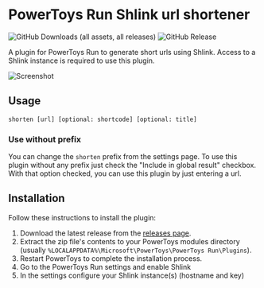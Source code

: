 # PowerToys Run Shlink url shortener

![GitHub Downloads (all assets, all releases)](https://img.shields.io/github/downloads/inukiwi/PowerToysRun-Shlink/total)
![GitHub Release](https://img.shields.io/github/v/release/inukiwi/PowerToysRun-Shlink)

A plugin for PowerToys Run to generate short urls using Shlink.
Access to a Shlink instance is required to use this plugin.

![Screenshot](https://github.com/inukiwi/PowerToysRun-Shlink/blob/master/screenshot.png)

## Usage

```
shorten [url] [optional: shortcode] [optional: title]
```

### Use without prefix

You can change the `shorten` prefix from the settings page. To use this plugin without any prefix just check the "Include in global result" checkbox. With that option checked, you can use this plugin by just entering a url.

## Installation

Follow these instructions to install the plugin:

1. Download the latest release from the [releases page](https://github.com/inukiwi/PowerToysRun-Shlink/releases).
2. Extract the zip file's contents to your PowerToys modules directory (usually `%LOCALAPPDATA%\Microsoft\PowerToys\PowerToys Run\Plugins`).
3. Restart PowerToys to complete the installation process.
4. Go to the PowerToys Run settings and enable Shlink
5. In the settings configure your Shlink instance(s) (hostname and key)
